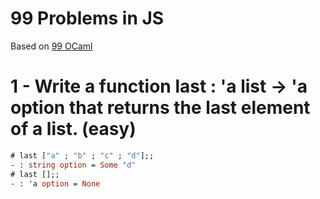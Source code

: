 # 99 Problems in JS

Based on [99 OCaml](https://v2.ocaml.org/learn/tutorials/99problems.html)

# 1 - Write a function last : 'a list -> 'a option that returns the last element of a list. (easy)

```ocaml
# last ["a" ; "b" ; "c" ; "d"];;
- : string option = Some "d"
# last [];;
- : 'a option = None
```
